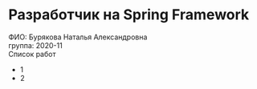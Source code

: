 # Разработчик на Spring Framework

 ФИО: Бурякова Наталья Александровна    
 группа: 2020-11    
 Список работ    
 - 1
 - 2
